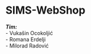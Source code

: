 # SIMS-WebShop
**_Tim:_** <br />
	- Vukašin Ocokoljić <br />
	- Romana Erdelji <br />
	- Milorad Radović 